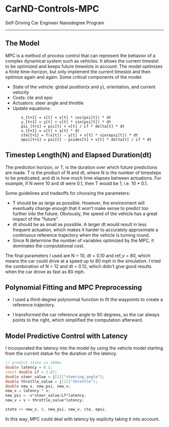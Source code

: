 # CarND-Controls-MPC
Self-Driving Car Engineer Nanodegree Program

---

## The Model
MPC is a method of process control that can represent the behavior of a complex dynamical system such as vehicles. It allows the current timeslot to be optimized and keeps future timeslots in account. The model optimizes a finite time-horizon, but only implement the current timeslot and then optimize again and again. Some critical components of the model:

- State of the vehicle: global position(x and y), orientation,  and current velocity
- Costs: cte and epsi
- Actuators: steer angle and throttle
- Update equations:
```
       x_[t+1] = x[t] + v[t] * cos(psi[t]) * dt
       y_[t+1] = y[t] + v[t] * sin(psi[t]) * dt
       psi_[t+1] = psi[t] + v[t] / Lf * delta[t] * dt
       v_[t+1] = v[t] + a[t] * dt
       cte[t+1] = f(x[t]) - y[t] + v[t] * sin(epsi[t]) * dt
       epsi[t+1] = psi[t] - psides[t] + v[t] * delta[t] / Lf * dt
```



## Timestep Length(N) and Elapsed Duration(dt)

The prediction horizon, or T, is the duration over which future predictions are made. T is the product of N and dt, where N is the number of timesteps to be predicated, and dt is how much time elapses between actuations. For example, if N were 10 and dt were 0.1, then T would be 1, i.e. 10 * 0.1. 

Some guidelines and tradeoffs for choosing the parameters:

- T should be as large as possible. However, the environment will eventually change enough that it won't make sense to predict too further into the future. Obviously, the speed of the vehicle has a great impact of the "future".
- dt should be as small as possible. A larger dt would result in less frequent actuation, which makes it harder to accurately approximate a continuous reference trajectory when the vehicle is turning round.
- Since N determine the number of variables optimized by the MPC, it dominates the computational cost. 

The final parameters I used are N = 10, dt = 0.10 and ref_v = 80, which means the car could drive at a speed up to 80 mph in the simulation. I tried the combination of N = 12 and dt = 0.12,  which didn't give good results when the car drove as fast as 80 mph.

## Polynomial Fitting and MPC Preprocessing
- I used a third-degree polynomial function to fit the waypoints to create a reference trajectory.

- I transformed the car reference angle to 90 degrees, so the car always points to the right, which simplified the computation afterward.


## Model Predictive Control with Latency
I incorporated the latency into the model by using the vehicle model starting from the current statue for the duration of the latency. 

``` C++
// predict state in 100ms
double latency = 0.1;
const double Lf = 2.67;
double steer_value = j[1]["steering_angle"];
double throttle_value = j[1]["throttle"];
double new_x, new_psi, new_v;
new_x = latency * v;
new_psi = -v*steer_value/Lf*latency;
new_v = v + throttle_value*latency;

state << new_x, 0, new_psi, new_v, cte, epsi;
```

In this way, MPC could deal with latency by explicity taking it into account.



